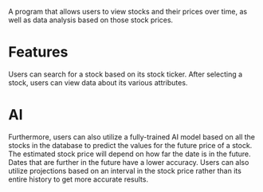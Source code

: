 A program that allows users to view stocks and their prices over time, as well as data analysis based on those stock prices.

# Features
Users can search for a stock based on its stock ticker. After selecting a stock, users can view data about its various attributes.

# AI
Furthermore, users can also utilize a fully-trained AI model based on all the stocks in the database to predict the values for the future price of a stock.
The estimated stock price will depend on how far the date is in the future. Dates that are further in the future have a lower accuracy.
Users can also utilize projections based on an interval in the stock price rather than its entire history to get more accurate results.
